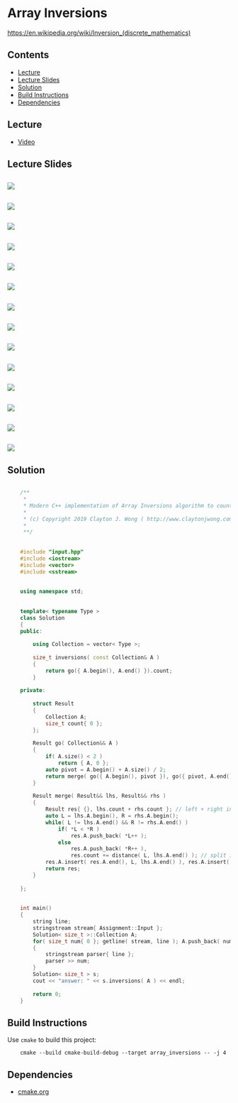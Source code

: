 # Array Inversions
https://en.wikipedia.org/wiki/Inversion_(discrete_mathematics)

## Contents
* [Lecture](#lecture)
* [Lecture Slides](#lecture-slides)
* [Solution](#solution)
* [Build Instructions](#build-instructions)
* [Dependencies](#dependencies)

## Lecture
* [Video](https://www.coursera.org/lecture/algorithms-divide-conquer/o-n-log-n-algorithm-for-counting-inversions-i-GFmmJ)

## Lecture Slides
![](https://github.com/claytonjwong/Algorithms-Stanford/blob/master/course1/array_inversions/documentation/inv_01.png)
---
![](https://github.com/claytonjwong/Algorithms-Stanford/blob/master/course1/array_inversions/documentation/inv_02.png)
---
![](https://github.com/claytonjwong/Algorithms-Stanford/blob/master/course1/array_inversions/documentation/inv_03.png)
---
![](https://github.com/claytonjwong/Algorithms-Stanford/blob/master/course1/array_inversions/documentation/inv_04.png)
---
![](https://github.com/claytonjwong/Algorithms-Stanford/blob/master/course1/array_inversions/documentation/inv_05.png)
---
![](https://github.com/claytonjwong/Algorithms-Stanford/blob/master/course1/array_inversions/documentation/inv_06.png)
---
![](https://github.com/claytonjwong/Algorithms-Stanford/blob/master/course1/array_inversions/documentation/inv_07.png)
---
![](https://github.com/claytonjwong/Algorithms-Stanford/blob/master/course1/array_inversions/documentation/inv_08.png)
---
![](https://github.com/claytonjwong/Algorithms-Stanford/blob/master/course1/array_inversions/documentation/inv_09.png)
---
![](https://github.com/claytonjwong/Algorithms-Stanford/blob/master/course1/array_inversions/documentation/inv_10.png)
---
![](https://github.com/claytonjwong/Algorithms-Stanford/blob/master/course1/array_inversions/documentation/inv_11.png)
---
![](https://github.com/claytonjwong/Algorithms-Stanford/blob/master/course1/array_inversions/documentation/inv_12.png)
---
![](https://github.com/claytonjwong/Algorithms-Stanford/blob/master/course1/array_inversions/documentation/inv_13.png)
---
![](https://github.com/claytonjwong/Algorithms-Stanford/blob/master/course1/array_inversions/documentation/inv_14.png)
---

## Solution
```cpp

    /**
     *
     * Modern C++ implementation of Array Inversions algorithm to count the amount of inversions in an array
     *
     * (c) Copyright 2019 Clayton J. Wong ( http://www.claytonjwong.com )
     *
     **/
    
    
    #include "input.hpp"
    #include <iostream>
    #include <vector>
    #include <sstream>
    
    
    using namespace std;
    
    
    template< typename Type >
    class Solution
    {
    public:
    
        using Collection = vector< Type >;
    
        size_t inversions( const Collection& A )
        {
            return go({ A.begin(), A.end() }).count;
        }
    
    private:
    
        struct Result
        {
            Collection A;
            size_t count{ 0 };
        };
    
        Result go( Collection&& A )
        {
            if( A.size() < 2 )
                return { A, 0 };
            auto pivot = A.begin() + A.size() / 2;
            return merge( go({ A.begin(), pivot }), go({ pivot, A.end() }) );
        }
    
        Result merge( Result&& lhs, Result&& rhs )
        {
            Result res{ {}, lhs.count + rhs.count }; // left + right inversions
            auto L = lhs.A.begin(), R = rhs.A.begin();
            while( L != lhs.A.end() && R != rhs.A.end() )
                if( *L < *R )
                    res.A.push_back( *L++ );
                else
                    res.A.push_back( *R++ ),
                    res.count += distance( L, lhs.A.end() ); // split inversions
            res.A.insert( res.A.end(), L, lhs.A.end() ), res.A.insert( res.A.end(), R, rhs.A.end() ); // append leftovers ( if applicable )
            return res;
        }
    
    };
    
    
    int main()
    {
        string line;
        stringstream stream{ Assignment::Input };
        Solution< size_t >::Collection A;
        for( size_t num{ 0 }; getline( stream, line ); A.push_back( num ) )
        {
            stringstream parser{ line };
            parser >> num;
        }
        Solution< size_t > s;
        cout << "answer: " << s.inversions( A ) << endl;
    
        return 0;
    }

```

## Build Instructions
Use ```cmake``` to build this project:

```
    cmake --build cmake-build-debug --target array_inversions -- -j 4
```

## Dependencies
* [cmake.org](https://cmake.org)
